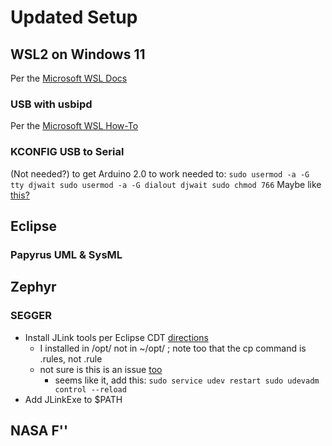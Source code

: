 # Updated Setup

## WSL2 on Windows 11

Per the [Microsoft WSL Docs](https://docs.microsoft.com/en-us/windows/wsl/)

### USB with usbipd

Per the [Microsoft WSL How-To](https://docs.microsoft.com/en-us/windows/wsl/connect-usb)

### KCONFIG USB to Serial

(Not needed?) to get Arduino 2.0 to work needed to:
`sudo usermod -a -G tty djwait
sudo usermod -a -G dialout djwait
sudo chmod 766`
Maybe like [this?](https://devzone.nordicsemi.com/f/nordic-q-a/36986/windows-subsystem-for-linux-wsl---error-there-is-no-debugger-connected-to-the-pc)

## Eclipse

### Papyrus UML & SysML

## Zephyr

### SEGGER
- Install JLink tools per Eclipse CDT [directions](https://eclipse-embed-cdt.github.io/debug/jlink/install/)
  - I installed in /opt/ not in ~/opt/ ; note too that the cp command is .rules, not .rule
  - not sure is this is an issue [too](https://github.com/dorssel/usbipd-win/issues/96)
    - seems like it, add this: `sudo service udev restart
sudo udevadm control --reload`   
- Add JLinkExe to $PATH

## NASA F''



